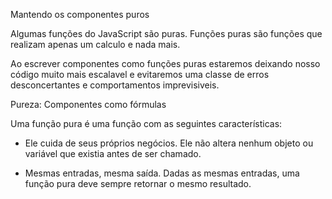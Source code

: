 Mantendo os componentes puros

Algumas funções do JavaScript são puras. Funções puras são funções que realizam apenas um calculo e nada mais. 

Ao escrever componentes como funções puras estaremos deixando nosso código muito mais escalavel e evitaremos uma classe de erros desconcertantes e comportamentos imprevisiveis.

Pureza: Componentes como fórmulas

Uma função pura é uma função com as seguintes características:

- Ele cuida de seus próprios negócios. Ele não altera nenhum objeto ou variável que existia antes de ser chamado.

- Mesmas entradas, mesma saída. Dadas as mesmas entradas, uma função pura deve sempre retornar o mesmo resultado.